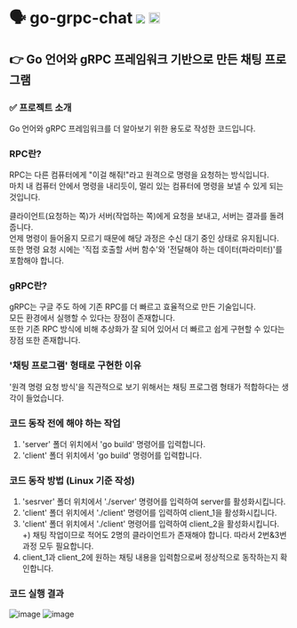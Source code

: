 # 🗣️ go-grpc-chat <img src="https://img.shields.io/badge/Go-00ADD8?style=flat-square&logo=Go&logoColor=white"/> <img src="https://github.com/user-attachments/assets/939c63cd-3dd9-43c2-9aee-f800ba4a22ae" height="20">
## 👉 Go 언어와 gRPC 프레임워크 기반으로 만든 채팅 프로그램
### ✅ 프로젝트 소개
Go 언어와 gRPC 프레임워크를 더 알아보기 위한 용도로 작성한 코드입니다.

### RPC란?
RPC는 다른 컴퓨터에게 "이걸 해줘!"라고 원격으로 명령을 요청하는 방식입니다.  
마치 내 컴퓨터 안에서 명령을 내리듯이, 멀리 있는 컴퓨터에 명령을 보낼 수 있게 되는 것입니다.  

클라이언트(요청하는 쪽)가 서버(작업하는 쪽)에게 요청을 보내고, 서버는 결과를 돌려줍니다.  
언제 명령이 들어올지 모르기 때문에 해당 과정은 수신 대기 중인 상태로 유지됩니다.  
또한 명령 요청 시에는 '직접 호출할 서버 함수'와 '전달해야 하는 데이터(파라미터)'를 포함해야 합니다.

### gRPC란?
gRPC는 구글 주도 하에 기존 RPC를 더 빠르고 효율적으로 만든 기술입니다.  
모든 환경에서 실행할 수 있다는 장점이 존재합니다.  
또한 기존 RPC 방식에 비해 추상화가 잘 되어 있어서 더 빠르고 쉽게 구현할 수 있다는 장점 또한 존재합니다.  

### '채팅 프로그램' 형태로 구현한 이유
'원격 명령 요청 방식'을 직관적으로 보기 위해서는 채팅 프로그램 형태가 적합하다는 생각이 들었습니다. 

### 코드 동작 전에 해야 하는 작업
1. 'server' 폴더 위치에서 'go build' 명령어를 입력합니다.
2. 'client' 폴더 위치에서 'go build' 명령어를 입력합니다.

### 코드 동작 방법 (Linux 기준 작성)
1. 'sesrver' 폴더 위치에서 './server' 명령어를 입력하여 server를 활성화시킵니다.
2. 'client' 폴더 위치에서 './client' 명령어를 입력하여 client_1을 활성화시킵니다.
3. 'client' 폴더 위치에서 './client' 명령어를 입력하여 client_2을 활성화시킵니다.  
+) 채팅 작업이므로 적어도 2명의 클라이언트가 존재해야 합니다. 따라서 2번&3번 과정 모두 필요합니다.
4. client_1과 client_2에 원하는 채팅 내용을 입력함으로써 정상적으로 동작하는지 확인합니다.

### 코드 실행 결과
![image](https://github.com/user-attachments/assets/8516a58f-ac58-4de7-9442-5272fd2964c2)
![image](https://github.com/user-attachments/assets/17a15cbe-edbc-4595-af17-8e9a671b0171)
